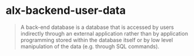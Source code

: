 # alx-backend-user-data
> A back-end database is a database that is accessed by users indirectly through an external application rather than by application programming stored within the database itself or by low level manipulation of the data (e.g. through SQL commands).
